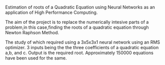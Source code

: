 Estimation of roots of a Quadratic Equation using Neural Networks as an application of High Performance Computing. 

The aim of the project is to replace the numerically intesive parts of a problem,in this case,finding the roots of a quadratic equation through Newton Raphson Method. 

The study of which required using a 3x5x3x1 neural network using an RMS optimizer. 3 inputs being the the three coefficients of a quadratic equation a,b, and c. Output is the required root. Approximately 150000 equations have been used for the same.
